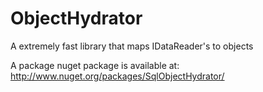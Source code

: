 ObjectHydrator
==============

A extremely fast library that maps IDataReader's to objects

A package nuget package is available at: http://www.nuget.org/packages/SqlObjectHydrator/